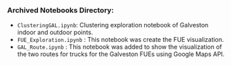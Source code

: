### Archived Notebooks Directory:

* `ClusteringGAL.ipynb`: Clustering exploration notebook of Galveston indoor and outdoor points. 
* `FUE_Exploration.ipynb` : This notebook was create the FUE visualization.
* `GAL_Route.ipynb` : This notebook was added to show the visualization of the two routes for trucks for the Galveston FUEs using Google Maps API.